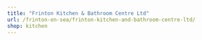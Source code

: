 ```yaml
---
title: "Frinton Kitchen & Bathroom Centre Ltd"
url: /frinton-on-sea/frinton-kitchen-and-bathroom-centre-ltd/
shop: kitchen
---
```

